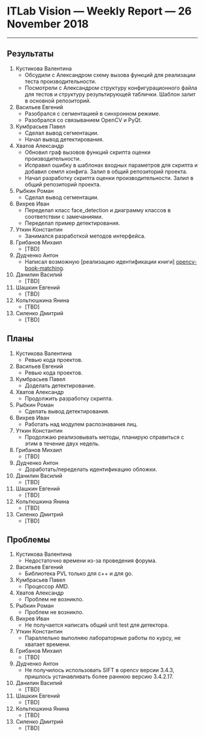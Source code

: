 ﻿# ITLab Vision — Weekly Report — 26 November 2018

----------------

## Результаты

  1. Кустикова Валентина
     - Обсудили с Александром схему вызова функций для реализации
	   теста производительности.
	 - Посмотрели с Александром структуру конфигурационного
	   файла для тестов и структуру результирующей таблички.
	   Шаблон залит в основной репозиторий.
  1. Васильев Евгений
     - Разобрался с сегментацией в синхронном режиме.
     - Разобрался со связыванием OpenCV и PyQt.
  1. Кумбрасьев Павел
     - Сделал вывод сегментации.
     - Начал вывод детектирования. 
  1. Хватов Александр
     - Обновил граф вызовов функций скрипта оценки производительности.
     - Иcправил ошибку в шаблонах входных параметров
	   для скрипта и добавил семпл конфига. Залил в общий
	   репозиторий проекта.
     - Начал разработку скрипта оценки производительности.
	   Залил в общий репозиторий проекта.
  1. Рыбкин Роман
     - Сделал вывод сегментации.
  1. Вихрев Иван
     - Переделал класс face_detection и диаграмму классов
	   в соответствии с замечаниями.
     - Переделал пример детектирования.
  1. Уткин Константин
     - Занимался разработкой методов интерфейса.
  1. Грибанов Михаил
     - [TBD]
  1. Дудченко Антон
     - Написал возможную [реализацию идентификации книги]
	   [opencv-book-matching].
  1. Данилин Василий
     - [TBD]
  1. Шашкин Евгений
     - [TBD]
  1. Кольтюшкина Янина
     - [TBD]
  1. Силенко Дмитрий
     - [TBD]

## Планы

  1. Кустикова Валентина
     - Ревью кода проектов.
  1. Васильев Евгений
     - Ревью кода проектов.
  1. Кумбрасьев Павел
     - Доделать детектирование.
  1. Хватов Александр
     - Продолжить разработку скрипта.
  1. Рыбкин Роман
     - Сделать вывод детектирования.
  1. Вихрев Иван
     - Работать над модулем распознавания лиц.
  1. Уткин Константин
     - Продолжаю реализовывать методы, планирую
	   справиться с этим в течение двух недель.
  1. Грибанов Михаил
     - [TBD]
  1. Дудченко Антон
     - Доработать/переделать идентификацию обложки.
  1. Данилин Василий
     - [TBD]
  1. Шашкин Евгений
     - [TBD]
  1. Кольтюшкина Янина
     - [TBD]
  1. Силенко Дмитрий
     - [TBD]
     

## Проблемы

  1. Кустикова Валентина
     - Недостаточно времени из-за проведения форума.
  1. Васильев Евгений
     - Библиотека PVL только для c++ и для go.
  1. Кумбрасьев Павел
     - Процессор AMD.
  1. Хватов Александр
     - Проблем не возникло.
  1. Рыбкин Роман
     - Проблем не возникло.
  1. Вихрев Иван
     - Не получается написать общий unit test для детектора.
  1. Уткин Константин
     - Параллельно выполняю лабораторные работы по курсу,
	   не хватает времени.
  1. Грибанов Михаил
     - [TBD]
  1. Дудченко Антон
     - Не получилось использовать SIFT в opencv версии 3.4.3,
	   пришлось устанавливать более раннюю версию 3.4.2.17.
  1. Данилин Василий
     - [TBD]
  1. Шашкин Евгений
     - [TBD]
  1. Кольтюшкина Янина
     - [TBD]
  1. Силенко Дмитрий
     - [TBD]


<!-- LINKS -->
[inference-engine-async]: https://github.com/itlab-vision/openvino-dl-benchmark/pull/3
[inference-engine-sync]:https://github.com/itlab-vision/openvino-dl-benchmark/pull/4
[openvino-smart-library-repo]: https://github.com/itlab-vision/openvino-smart-library
[diagrams]: https://drive.google.com/open?id=16XpSIUIOAAHyVgUwpj58Sp4UBJlI2B-r
[openvino-gdrive]: https://drive.google.com/drive/folders/1TYyvUiU_d-_BnM_mYm5p-2dNk-co4UCw
[dl-benchmark-gdrive]: https://drive.google.com/drive/folders/164HF0kXxgN9BZ_sXqgMNlg2Y8pCk39TL
[openvino-release-notes]: https://software.intel.com/en-us/articles/OpenVINO-RelNotes
[opencv-book-matching]: https://github.com/IsinZ/openvino-smart-library/pull/1